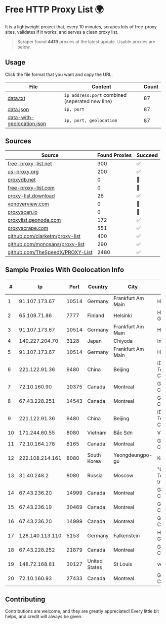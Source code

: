 
# Free HTTP Proxy List 🌍

It is a lightweight project that, every 10 minutes, scrapes lots of free-proxy sites, validates if it works, and serves a clean proxy list.


> Scraper found **4419** proxies at the latest update. Usable proxies are below.

## Usage

Click the file format that you want and copy the URL.


|File|Content|Count|
|----|-------|-----|
|[data.txt](https://raw.githubusercontent.com/themiralay/Proxy-List-World/master/data.txt)|`ip_address:port` combined (seperated new line)|87|
|[data.json](https://raw.githubusercontent.com/themiralay/Proxy-List-World/master/data.json)|`ip, port`|87|
|[data-with-geolocation.json](https://raw.githubusercontent.com/themiralay/Proxy-List-World/master/data-with-geolocation.json)|`ip, port, geolocation`|87|

## Sources

|Source|Found Proxies|Succeed|
|------|-------------|-------|
|[free-proxy-list.net](https://free-proxy-list.net)|300|✅|
|[us-proxy.org](https://www.us-proxy.org)|200|✅|
|[proxydb.net](http://proxydb.net)|0|🚫|
|[free-proxy-list.com](https://free-proxy-list.com/?page=&port=&type%5B%5D=http&type%5B%5D=https&up_time=0&search=Search)|0|🚫|
|[proxy-list.download](https://www.proxy-list.download/HTTP)|26|✅|
|[vpnoverview.com](https://vpnoverview.com/privacy/anonymous-browsing/free-proxy-servers)|0|🚫|
|[proxyscan.io](https://www.proxyscan.io)|0|🚫|
|[proxylist.geonode.com](https://proxylist.geonode.com/api/proxy-list?limit=300&page=1&sort_by=lastChecked&sort_type=desc&protocols=http,https)|172|✅|
|[proxyscrape.com](https://api.proxyscrape.com/v2/?request=displayproxies&protocol=http&timeout=10000&country=all&ssl=all&anonymity=all)|551|✅|
|[github.com/clarketm/proxy-list](https://raw.githubusercontent.com/clarketm/proxy-list/master/proxy-list-raw.txt)|400|✅|
|[github.com/monosans/proxy-list](https://raw.githubusercontent.com/monosans/proxy-list/main/proxies/http.txt)|290|✅|
|[github.com/TheSpeedX/PROXY-List](https://raw.githubusercontent.com/TheSpeedX/PROXY-List/master/http.txt)|2480|✅|


## Sample Proxies With Geolocation Info

|#|Ip|Port|Country|City|Internet Service Provider|
|-|--|----|-------|----|-------------------------|
|1|91.107.173.67|10514|Germany|Frankfurt Am Main|Hetzner Online AG|
|2|65.109.71.86|7777|Finland|Helsinki|Hetzner Online GmbH|
|3|91.107.173.67|10514|Germany|Frankfurt Am Main|Hetzner Online AG|
|4|140.227.204.70|3128|Japan|Chiyoda|InfoSphere|
|5|91.107.173.67|10514|Germany|Frankfurt Am Main|Hetzner Online AG|
|6|221.122.91.36|9480|China|Beijing|IDC, China Telecommunications Corporation|
|7|72.10.160.90|10375|Canada|Montreal|GloboTech Communications|
|8|67.43.228.251|14543|Canada|Montreal|GloboTech Communications|
|9|221.122.91.36|9480|China|Beijing|IDC, China Telecommunications Corporation|
|10|171.244.60.55|8080|Vietnam|Bắc Sơn|VIETEL|
|11|72.10.164.178|8165|Canada|Montreal|GloboTech Communications|
|12|222.108.214.161|8080|South Korea|Yeongdeungpo-gu|Korea Telecom|
|13|31.40.248.2|8080|Russia|Moscow|"Cloud Technologies" LLC trading as Cloud.ru|
|14|67.43.236.20|14999|Canada|Montreal|GloboTech Communications|
|15|67.43.236.19|30469|Canada|Montreal|GloboTech Communications|
|16|67.43.236.20|14999|Canada|Montreal|GloboTech Communications|
|17|128.140.113.110|5153|Germany|Falkenstein|Hetzner Online GmbH|
|18|67.43.228.252|21879|Canada|Montreal|GloboTech Communications|
|19|148.72.168.81|30127|United States|St Louis|velia.net|
|20|72.10.160.93|27433|Canada|Montreal|GloboTech Communications|



## Contributing

Contributions are welcome, and they are greatly appreciated! Every
little bit helps, and credit will always be given.

